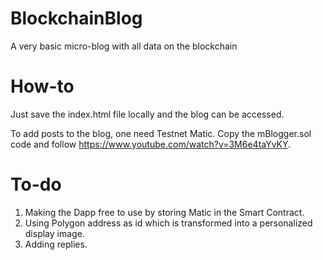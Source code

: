 # BlockchainBlog
A very basic micro-blog with all data on the blockchain

# How-to
Just save the index.html file locally and the blog can be accessed.

To add posts to the blog, one need Testnet Matic. Copy the mBlogger.sol code and follow https://www.youtube.com/watch?v=3M6e4taYvKY.

# To-do
1. Making the Dapp free to use by storing Matic in the Smart Contract.
2. Using Polygon address as id which is transformed into a personalized display image.
3. Adding replies.
